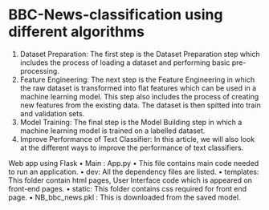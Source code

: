 # BBC-News-classification using different algorithms

1. Dataset Preparation: The first step is the Dataset Preparation step which includes the process of loading a dataset and performing basic pre-processing. 
2. Feature Engineering: The next step is the Feature Engineering in which the raw dataset is transformed into flat features which can be used in a machine learning model. This step also includes the process of creating new features from the existing data. The dataset is then spitted into train and validation sets.
3. Model Training: The final step is the Model Building step in which a machine learning model is trained on a labelled dataset.
4. Improve Performance of Text Classifier: In this article, we will also look at the different ways to improve the performance of text classifiers.

Web app using Flask
•	Main : App.py 
•	This file contains main code needed to run an application.
•	dev: All the dependency files are listed.
•	templates: This folder contain html pages, User Interface code which is appeared on front-end pages.
•	static: This folder contains css required for front end page.
•	NB_bbc_news.pkl : This is downloaded from the saved model.
